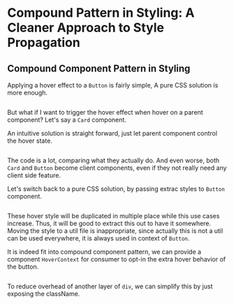 # Compound Pattern in Styling: A Cleaner Approach to Style Propagation

## Compound Component Pattern in Styling

Applying a hover effect to a `Button` is fairly simple, A pure CSS solution is more enough.

``` ts
```

But what if I want to trigger the hover effect when hover on a parent component? Let's say a `Card` component. 

An intuitive solution is straight forward, just let parent component control the hover state.

``` ts
```

The code is a lot, comparing what they actually do. And even worse, both `Card` and `Button` become client components, even if they not really need any client side feature. 

Let's switch back to a pure CSS solution, by passing extrac styles to `Button` component.

``` ts
```

These hover style will be duplicated in multiple place while this use cases increase. Thus, it will be good to extract this out to have it somewhere. Moving the style to a util file is inappropriate, since actually this is not a util can be used everywhere, it is always used in context of `Button`. 

It is indeed fit into compound component pattern, we can provide a component `HoverContext` for consumer to opt-in the extra hover behavior of the button.

``` ts
```

To reduce overhead of another layer of `div`, we can simplify this by just exposing the className.

``` ts
```

